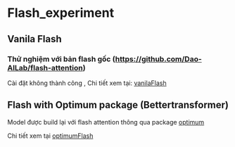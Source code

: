 # Flash_experiment

## Vanila Flash

### Thử nghiệm với bản flash gốc (https://github.com/Dao-AILab/flash-attention)
 Cài đặt không thành công , Chi tiết xem tại: [vanilaFlash](vanilaFlash/README.md)


## Flash with Optimum package (Bettertransformer)
Model được build lại với flash attention thông qua package [optimum](https://github.com/huggingface/optimum)

Chi tiết xem tại [optimumFlash](optimumFlash/README.md)